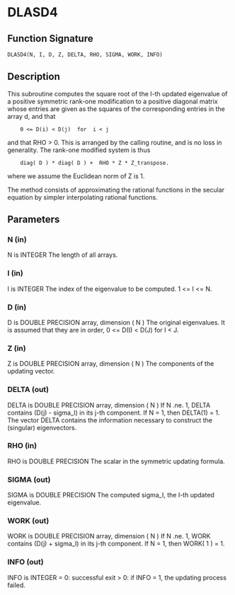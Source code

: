 # DLASD4

## Function Signature

```fortran
DLASD4(N, I, D, Z, DELTA, RHO, SIGMA, WORK, INFO)
```

## Description


 This subroutine computes the square root of the I-th updated
 eigenvalue of a positive symmetric rank-one modification to
 a positive diagonal matrix whose entries are given as the squares
 of the corresponding entries in the array d, and that

        0 <= D(i) < D(j)  for  i < j

 and that RHO > 0. This is arranged by the calling routine, and is
 no loss in generality.  The rank-one modified system is thus

        diag( D ) * diag( D ) +  RHO * Z * Z_transpose.

 where we assume the Euclidean norm of Z is 1.

 The method consists of approximating the rational functions in the
 secular equation by simpler interpolating rational functions.

## Parameters

### N (in)

N is INTEGER The length of all arrays.

### I (in)

I is INTEGER The index of the eigenvalue to be computed. 1 <= I <= N.

### D (in)

D is DOUBLE PRECISION array, dimension ( N ) The original eigenvalues. It is assumed that they are in order, 0 <= D(I) < D(J) for I < J.

### Z (in)

Z is DOUBLE PRECISION array, dimension ( N ) The components of the updating vector.

### DELTA (out)

DELTA is DOUBLE PRECISION array, dimension ( N ) If N .ne. 1, DELTA contains (D(j) - sigma_I) in its j-th component. If N = 1, then DELTA(1) = 1. The vector DELTA contains the information necessary to construct the (singular) eigenvectors.

### RHO (in)

RHO is DOUBLE PRECISION The scalar in the symmetric updating formula.

### SIGMA (out)

SIGMA is DOUBLE PRECISION The computed sigma_I, the I-th updated eigenvalue.

### WORK (out)

WORK is DOUBLE PRECISION array, dimension ( N ) If N .ne. 1, WORK contains (D(j) + sigma_I) in its j-th component. If N = 1, then WORK( 1 ) = 1.

### INFO (out)

INFO is INTEGER = 0: successful exit > 0: if INFO = 1, the updating process failed.


